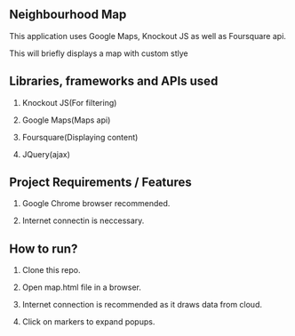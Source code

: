 ## Neighbourhood Map
This application uses Google Maps, Knockout JS as well as Foursquare api.

This will briefly displays a map with custom stlye

## Libraries, frameworks and APIs used
1. Knockout JS(For filtering)

2. Google Maps(Maps api)

3. Foursquare(Displaying content)

4. JQuery(ajax)

## Project Requirements / Features
1. Google Chrome browser recommended.

2. Internet connectin is neccessary.

## How to run?
1. Clone this repo.

2. Open map.html file in a browser.

3. Internet connection is recommended as it draws data from cloud.

4. Click on markers to expand popups.


